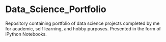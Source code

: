 # Data_Science_Portfolio
Repository containing portfolio of data science projects completed by me for academic, self learning, and hobby purposes. Presented in the form of iPython Notebooks.
